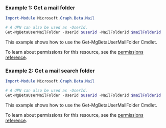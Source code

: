 ### Example 1: Get a mail folder

```powershellImport-Module Microsoft.Graph.Beta.Mail

# A UPN can also be used as -UserId.
Get-MgBetaUserMailFolder -UserId $userId -MailFolderId $mailFolderId
```
This example shows how to use the Get-MgBetaUserMailFolder Cmdlet.
To learn about permissions for this resource, see the [permissions reference](/graph/permissions-reference).

### Example 2: Get a mail search folder

```powershellImport-Module Microsoft.Graph.Beta.Mail

# A UPN can also be used as -UserId.
Get-MgBetaUserMailFolder -UserId $userId -MailFolderId $mailFolderId
```
This example shows how to use the Get-MgBetaUserMailFolder Cmdlet.
To learn about permissions for this resource, see the [permissions reference](/graph/permissions-reference).


